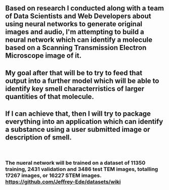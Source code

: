 ## Based on research I conducted along with a team of Data Scientists and Web Developers about using neural networks to generate original images and audio, I'm attempting to build a neural network which can identify a molecule based on a Scanning Transmission Electron Microscope image of it.
## My goal after that will be to try to feed that output into a further model which will be able to identify key smell characterristics of larger quantities of that molecule. 
## If I can achieve that, then I will try to package everything into an application which can identify a substance using a user submitted image or description of smell.
<br/>

### The nueral network will be trained on a dataset of 11350 training, 2431 validation and 3486 test TEM images, totalling 17267 images, or 16227 STEM images.  https://github.com/Jeffrey-Ede/datasets/wiki

